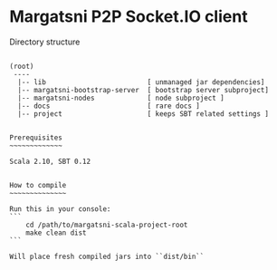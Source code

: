 Margatsni P2P Socket.IO client
==============================

Directory structure
~~~~~~~~~~~~~~~~~~~

(root)
 ----
  |-- lib                         [ unmanaged jar dependencies] 
  |-- margatsni-bootstrap-server  [ bootstrap server subproject]
  |-- margatsni-nodes             [ node subproject ]
  |-- docs                        [ rare docs ]
  |-- project                     [ keeps SBT related settings ]


Prerequisites
~~~~~~~~~~~~~

Scala 2.10, SBT 0.12


How to compile
~~~~~~~~~~~~~~

Run this in your console:  
```
    cd /path/to/margatsni-scala-project-root
    make clean dist
```

Will place fresh compiled jars into ``dist/bin`` 

